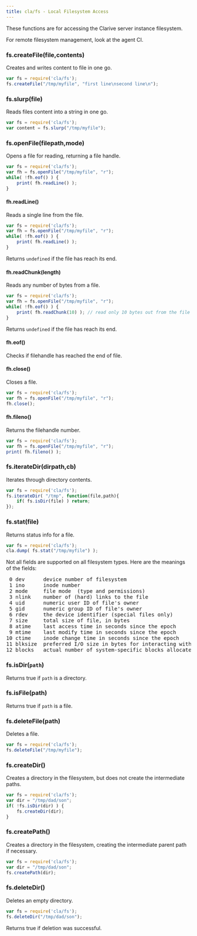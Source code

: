 ```yaml
---
title: cla/fs - Local Filesystem Access
---
```


These functions are for accessing the Clarive
server instance filesystem. 

For remote filesystem management, look at
the agent CI. 

### fs.createFile(file,contents)

Creates and writes content to file in one go.

```javascript
var fs = require('cla/fs');
fs.createFile("/tmp/myfile", "first line\nsecond line\n");
```

### fs.slurp(file)

Reads files content into a string in one go.

```javascript
var fs = require('cla/fs');
var content = fs.slurp("/tmp/myfile");
```

### fs.openFile(filepath,mode)

Opens a file for reading, returning
a file handle. 

```javascript
var fs = require('cla/fs');
var fh = fs.openFile("/tmp/myfile", "r");
while( !fh.eof() ) {
    print( fh.readLine() );
}
```

#### fh.readLine()

Reads a single line from the file.

```javascript
var fs = require('cla/fs');
var fh = fs.openFile("/tmp/myfile", "r");
while( !fh.eof() ) {
    print( fh.readLine() );
}
```

Returns `undefined` if the file has reach its end.

#### fh.readChunk(length)

Reads any number of bytes from a file. 

```javascript
var fs = require('cla/fs');
var fh = fs.openFile("/tmp/myfile", "r");
while( !fh.eof() ) {
    print( fh.readChunk(10) ); // read only 10 bytes out from the file
}
```

Returns `undefined` if the file has reach its end.

#### fh.eof()

Checks if filehandle has reached the end of file.

#### fh.close()

Closes a file.

```javascript
var fs = require('cla/fs');
var fh = fs.openFile("/tmp/myfile", "r");
fh.close();
```

#### fh.fileno()

Returns the filehandle number. 

```javascript
var fs = require('cla/fs');
var fh = fs.openFile("/tmp/myfile", "r");
print( fh.fileno() );
```

### fs.iterateDir(dirpath,cb)

Iterates through directory contents.

```javascript
var fs = require('cla/fs');
fs.iterateDir( "/tmp", function(file,path){
    if( fs.isDir(file) ) return; 
});
```

### fs.stat(file)

Returns status info for a file.

```javascript
var fs = require('cla/fs');
cla.dump( fs.stat("/tmp/myfile") );
```

Not all fields are supported on all filesystem types. Here are the meanings of the fields:

<pre>
 0 dev      device number of filesystem
 1 ino      inode number
 2 mode     file mode  (type and permissions)
 3 nlink    number of (hard) links to the file
 4 uid      numeric user ID of file's owner
 5 gid      numeric group ID of file's owner
 6 rdev     the device identifier (special files only)
 7 size     total size of file, in bytes
 8 atime    last access time in seconds since the epoch
 9 mtime    last modify time in seconds since the epoch
10 ctime    inode change time in seconds since the epoch
11 blksize  preferred I/O size in bytes for interacting with the file (may vary from file to file)
12 blocks   actual number of system-specific blocks allocated on disk (often, but not always, 512 bytes each)
</pre>

### fs.isDir(`path`)

Returns true if `path` is a directory.

### fs.isFile(path)

Returns true if `path` is a file.

### fs.deleteFile(path)

Deletes a file.

```javascript
var fs = require('cla/fs');
fs.deleteFile("/tmp/myfile");
```

### fs.createDir()

Creates a directory in the filesystem,
but does not create the intermediate paths.

```javascript
var fs = require('cla/fs');
var dir = "/tmp/dad/son";
if( !fs.isDir(dir) ) {
    fs.createDir(dir);
}
```

### fs.createPath()

Creates a directory in the filesystem,
creating the intermediate parent path if necessary. 

```javascript
var fs = require('cla/fs');
var dir = "/tmp/dad/son";
fs.createPath(dir);
```

### fs.deleteDir()

Deletes an empty directory. 

```javascript
var fs = require('cla/fs');
fs.deleteDir("/tmp/dad/son");
```

Returns true if deletion was successful. 
